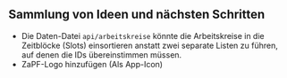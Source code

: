 ## Sammlung von Ideen und nächsten Schritten

* Die Daten-Datei `api/arbeitskreise` könnte die Arbeitskreise in die
  Zeitblöcke (Slots) einsortieren anstatt zwei separate Listen zu
  führen, auf denen die IDs übereinstimmen müssen.
* ZaPF-Logo hinzufügen (Als App-Icon)
